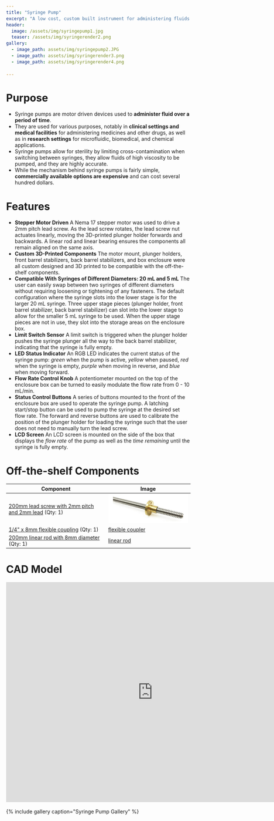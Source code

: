 ```yaml
---
title: "Syringe Pump"
excerpt: "A low cost, custom built instrument for administering fluids at a set rate."
header:
  image: /assets/img/syringepump1.jpg
  teaser: /assets/img/syringerender2.png
gallery:
  - image_path: assets/img/syringepump2.JPG
  - image_path: assets/img/syringerender3.png
  - image_path: assets/img/syringerender4.png
   
---
```


# Purpose

* Syringe pumps are motor driven devices used to **administer fluid over a period of time**.
* They are used for various purposes, notably in **clinical settings and medical facilities** for administering medicines and other drugs, as well as in **research settings** for microfluidic, biomedical, and chemical applications.
* Syringe pumps allow for sterility by limiting cross-contamination when switching between syringes, they allow fluids of high viscosity to be pumped, and they are highly accurate.
* While the mechanism behind syringe pumps is fairly simple, **commercially available options are expensive** and can cost several hundred dollars.


# Features

* **Stepper Motor Driven** A Nema 17 stepper motor was used to drive a 2mm pitch lead screw. As the lead screw rotates, the lead screw nut actuates linearly, moving the 3D-printed plunger holder forwards and backwards. A linear rod and linear bearing ensures the components all remain aligned on the same axis.
* **Custom 3D-Printed Components** The motor mount, plunger holders, front barrel stabilizers, back barrel stabilizers, and box enclosure were all custom designed and 3D printed to be compatible with the off-the-shelf components.
* **Compatible With Syringes of Different Diameters: 20 mL and 5 mL** The user can easily swap between two syringes of different diameters without requiring loosening or tightening of any fasteners. The default configuration where the syringe slots into the lower stage is for the larger 20 mL syringe. Three upper stage pieces (plunger holder, front barrel stabilizer, back barrel stabilizer) can slot into the lower stage to allow for the smaller 5 mL syringe to be used. When the upper stage pieces are not in use, they slot into the storage areas on the enclosure box.
* **Limit Switch Sensor** A limit switch is triggered when the plunger holder pushes the syringe plunger all the way to the back barrel stabilizer, indicating that the syringe is fully empty.
* **LED Status Indicator** An RGB LED indicates the current status of the syringe pump: *green* when the pump is active, *yellow* when paused, *red* when the syringe is empty, *purple* when moving in reverse, and *blue* when moving forward.
* **Flow Rate Control Knob** A potentiometer mounted on the top of the enclosure box can be turned to easily modulate the flow rate from 0 - 10 mL/min.
* **Status Control Buttons** A series of buttons mounted to the front of the enclosure box are used to operate the syringe pump. A latching start/stop button can be used to pump the syringe at the desired set flow rate. The forward and reverse buttons are used to calibrate the position of the plunger holder for loading the syringe such that the user does not need to manually turn the lead screw.  
* **LCD Screen** An LCD screen is mounted on the side of the box that displays the *flow rate* of the pump as well as the *time remaining* until the syringe is fully empty.


# Off-the-shelf Components
| Component | Image |
| --- | --- |
| [200mm lead screw with 2mm pitch and 2mm lead](https://www.amazon.com/dp/B07R1H5ZMV/ref=cm_sw_em_r_mt_dp_0YZ13D4HQBGW2Z86PBV1?_encoding=UTF8&psc=1) (Qty: 1) | ![lead screw](/assets/img/lead-screw.png) |
| [1/4" x 8mm flexible coupling](https://openbuildspartstore.com/1-4-x-8mm-flexible-coupling/) (Qty: 1) | [flexible coupler](/assets/img/coupler.png) |
| [200mm linear rod with 8mm diameter](https://www.amazon.com/dp/B07MPGWJMS/ref=cm_sw_em_r_mt_dp_X5AQS0ES7JH8JG83AAZ3) (Qty: 1) | [linear rod](/assets/img/linear-rod.png) |


# CAD Model
<iframe src="https://vanderbilt643.autodesk360.com/shares/public/SH35dfcQT936092f0e430b83a7ea45015764?mode=embed" width="800" height="600" allowfullscreen="true" webkitallowfullscreen="true" mozallowfullscreen="true"  frameborder="0"></iframe>

{% include gallery caption="Syringe Pump Gallery" %}
